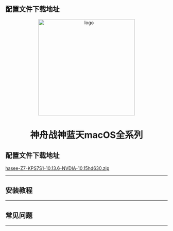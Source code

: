 <h2>配置文件下载地址</h2><p align="center">
<img src="https://ws2.sinaimg.cn/large/9f1137b1gy1g1hg3epia2j20n505jt9q.jpg" width="300px" alt="logo">
<h1 align="center">神舟战神蓝天macOS全系列</h1>
<p align="center">
<h2>配置文件下载地址</h2>

[hasee-Z7-KPS7S1-10.13.6-NVDIA-10.15hd630.zip](https://shell-1251486450.cos.ap-shanghai.myqcloud.com/EFI/hasee-Z7-KPS7S1-10.13.6-NVDIA-10.15hd630.zip)
<hr/>
<h2>安装教程</h2>
<hr/>
<h2>常见问题</h2>
<hr/>
